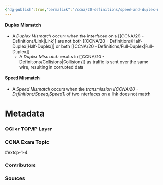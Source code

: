 ```yaml
---
{"dg-publish":true,"permalink":"/ccna/20-definitions/speed-and-duplex-mismatch/","tags":["defs_ccna"],"created":"2023-11-12T18:25:16.891-08:00","updated":"2023-11-12T19:36:17.618-08:00"}
---
```



#### Duplex Mismatch
- A *Duplex Mismatch* occurs when the interfaces on a [[CCNA/20 - Definitions/Link\|Link]] are not both [[CCNA/20 - Definitions/Half-Duplex\|Half-Duplex]] or both [[CCNA/20 - Definitions/Full-Duplex\|Full-Duplex]]
	- A *Duplex Mismatch* results in [[CCNA/20 - Definitions/Collisions\|Collisions]] as traffic is sent over the same wire, resulting in corrupted data


#### Speed Mismatch
- A *Speed Mismatch* occurs when the *transmission [[CCNA/20 - Definitions/Speed\|Speed]]* of two interfaces on a link does not match






# Metadata
### OSI or TCP/IP Layer

### CCNA Exam Topic
#extop-1-4
### Contributors

### Sources

